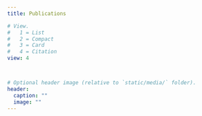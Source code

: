 ```yaml
---
title: Publications

# View.
#   1 = List
#   2 = Compact
#   3 = Card
#   4 = Citation
view: 4



# Optional header image (relative to `static/media/` folder).
header:
  caption: ""
  image: ""
---
```

